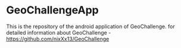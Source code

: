 # GeoChallengeApp

This is the repository of the android application of GeoChallenge.
for detailed information about GeoChallenge - https://github.com/nixXx13/GeoChallenge
